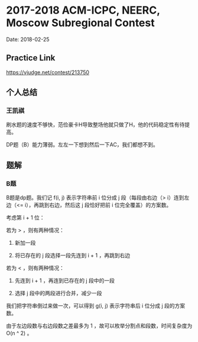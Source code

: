 # 2017-2018 ACM-ICPC, NEERC, Moscow Subregional Contest

Date: 2018-02-25

## Practice Link

https://vjudge.net/contest/213750

## 个人总结

### 王凯祺

刷水题的速度不够快，范俭豪卡H导致整场他就只做了H，他的代码稳定性有待提高。

DP题（B）能力薄弱。左左一下想到然后一下AC，我们都想不到。

## 题解

### B题

B题是dp题。我们记 f(i, j) 表示字符串前 i 位分成 j 段（每段由右边（> i）连到左边（<= i），再跳到右边，然后这 j 段恰好把前 i 位完全覆盖）的方案数。

考虑第 i + 1 位：

若为 > ，则有两种情况：

1. 新加一段

2. 将已存在的 j 段选择一段先连到 i + 1 ，再跳到右边

若为 < ，则有两种情况：

1. 先连到 i + 1 ，再连到已存在的 j 段中的一段

2. 选择 j 段中的两段进行合并，减少一段

我们把字符串倒过来做一次，可以得到 g(i, j) 表示字符串后 i 位分成 j 段的方案数。

由于左边段数与右边段数之差最多为 1 ，故可以枚举分割点和段数，时间复杂度为 O(n ^ 2) 。
